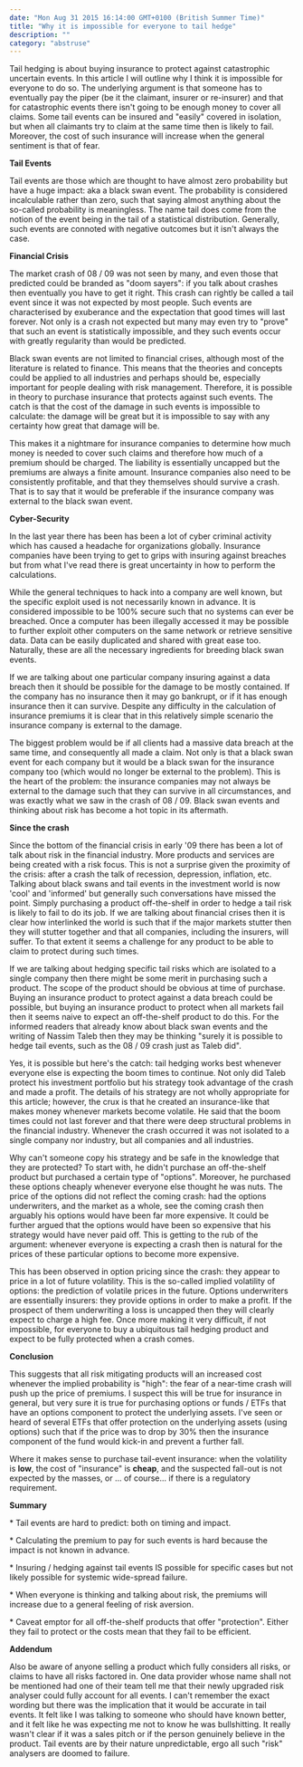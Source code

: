 ```yaml
---
date: "Mon Aug 31 2015 16:14:00 GMT+0100 (British Summer Time)"
title: "Why it is impossible for everyone to tail hedge"
description: ""
category: "abstruse"
---
```

Tail hedging is about buying insurance to protect against catastrophic uncertain events. In this article I will outline why I think it is impossible for everyone to do so. The underlying argument is that someone has to eventually pay the piper (be it the claimant, insurer or re-insurer) and that for catastrophic events there isn't going to be enough money to cover all claims. Some tail events can be insured and "easily" covered in isolation, but when all claimants try to claim at the same time then is likely to fail. Moreover, the cost of such insurance will increase when the general sentiment is that of fear.

**Tail Events**

Tail events are those which are thought to have almost zero probability but have a huge impact: aka a black swan event. The probability is considered incalculable rather than zero, such that saying almost anything about the so-called probability is meaningless. The name tail does come from the notion of the event being in the tail of a statistical distribution. Generally, such events are connoted with negative outcomes but it isn't always the case.

**Financial Crisis**

The market crash of 08 / 09 was not seen by many, and even those that predicted could be branded as "doom sayers": if you talk about crashes then eventually you have to get it right. This crash can rightly be called a tail event since it was not expected by most people. Such events are characterised by exuberance and the expectation that good times will last forever. Not only is a crash not expected but many may even try to "prove" that such an event is statistically impossible, and they such events occur with greatly regularity than would be predicted.

Black swan events are not limited to financial crises, although most of the literature is related to finance. This means that the theories and concepts could be applied to all industries and perhaps should be, especially important for people dealing with risk management. Therefore, it is possible in theory to purchase insurance that protects against such events. The catch is that the cost of the damage in such events is impossible to calculate: the damage will be great but it is impossible to say with any certainty how great that damage will be.

This makes it a nightmare for insurance companies to determine how much money is needed to cover such claims and therefore how much of a premium should be charged. The liability is essentially uncapped but the premiums are always a finite amount. Insurance companies also need to be consistently profitable, and that they themselves should survive a crash. That is to say that it would be preferable if the insurance company was external to the black swan event.

**Cyber-Security**

In the last year there has been has been a lot of cyber criminal activity which has caused a headache for organizations globally. Insurance companies have been trying to get to grips with insuring against breaches but from what I've read there is great uncertainty in how to perform the calculations.

While the general techniques to hack into a company are well known, but the specific exploit used is not necessarily known in advance. It is considered impossible to be 100% secure such that no systems can ever be breached. Once a computer has been illegally accessed it may be possible to further exploit other computers on the same network or retrieve sensitive data. Data can be easily duplicated and shared with great ease too. Naturally, these are all the necessary ingredients for breeding black swan events.

If we are talking about one particular company insuring against a data breach then it should be possible for the damage to be mostly contained. If the company has no insurance then it may go bankrupt, or if it has enough insurance then it can survive. Despite any difficulty in the calculation of insurance premiums it is clear that in this relatively simple scenario the insurance company is external to the damage.

The biggest problem would be if all clients had a massive data breach at the same time, and consequently all made a claim. Not only is that a black swan event for each company but it would be a black swan for the insurance company too (which would no longer be external to the problem). This is the heart of the problem: the insurance companies may not always be external to the damage such that they can survive in all circumstances, and was exactly what we saw in the crash of 08 / 09. Black swan events and thinking about risk has become a hot topic in its aftermath.

**Since the crash**

Since the bottom of the financial crisis in early '09 there has been a lot of talk about risk in the financial industry. More products and services are being created with a risk focus. This is not a surprise given the proximity of the crisis: after a crash the talk of recession, depression, inflation, etc. Talking about black swans and tail events in the investment world is now 'cool' and 'informed' but generally such conversations have missed the point. Simply purchasing a product off-the-shelf in order to hedge a tail risk is likely to fail to do its job. If we are talking about financial crises then it is clear how interlinked the world is such that if the major markets stutter then they will stutter together and that all companies, including the insurers, will suffer. To that extent it seems a challenge for any product to be able to claim to protect during such times.

If we are talking about hedging specific tail risks which are isolated to a single company then there might be some merit in purchasing such a product. The scope of the product should be obvious at time of purchase. Buying an insurance product to protect against a data breach could be possible, but buying an insurance product to protect when all markets fail then it seems naive to expect an off-the-shelf product to do this. For the informed readers that already know about black swan events and the writing of Nassim Taleb then they may be thinking "surely it is possible to hedge tail events, such as the 08 / 09 crash just as Taleb did".

Yes, it is possible but here's the catch: tail hedging works best whenever everyone else is expecting the boom times to continue. Not only did Taleb protect his investment portfolio but his strategy took advantage of the crash and made a profit. The details of his strategy are not wholly appropriate for this article; however, the crux is that he created an insurance-like that makes money whenever markets become volatile. He said that the boom times could not last forever and that there were deep structural problems in the financial industry. Whenever the crash occurred it was not isolated to a single company nor industry, but all companies and all industries.

Why can't someone copy his strategy and be safe in the knowledge that they are protected? To start with, he didn't purchase an off-the-shelf product but purchased a certain type of "options". Moreover, he purchased these options cheaply whenever everyone else thought he was nuts. The price of the options did not reflect the coming crash: had the options underwriters, and the market as a whole, see the coming crash then arguably his options would have been far more expensive. It could be further argued that the options would have been so expensive that his strategy would have never paid off. This is getting to the rub of the argument: whenever everyone is expecting a crash then is natural for the prices of these particular options to become more expensive.

This has been observed in option pricing since the crash: they appear to price in a lot of future volatility. This is the so-called implied volatility of options: the prediction of volatile prices in the future. Options underwriters are essentially insurers: they provide options in order to make a profit. If the prospect of them underwriting a loss is uncapped then they will clearly expect to charge a high fee. Once more making it very difficult, if not impossible, for everyone to buy a ubiquitous tail hedging product and expect to be fully protected when a crash comes.

**Conclusion**

This suggests that all risk mitigating products will an increased cost whenever the implied probability is "high": the fear of a near-time crash will push up the price of premiums. I suspect this will be true for insurance in general, but very sure it is true for purchasing options or funds / ETFs that have an options component to protect the underlying assets. I've seen or heard of several ETFs that offer protection on the underlying assets (using options) such that if the price was to drop by 30% then the insurance component of the fund would kick-in and prevent a further fall.

Where it makes sense to purchase tail-event insurance: when the volatility is **low**, the cost of "insurance" is **cheap**, and the suspected fall-out is not expected by the masses, or ... of course... if there is a regulatory requirement.

**Summary**

\* Tail events are hard to predict: both on timing and impact.

\* Calculating the premium to pay for such events is hard because the impact is not known in advance.

\* Insuring / hedging against tail events IS possible for specific cases but not likely possible for systemic wide-spread failure.

\* When everyone is thinking and talking about risk, the premiums will increase due to a general feeling of risk aversion.

\* Caveat emptor for all off-the-shelf products that offer "protection". Either they fail to protect or the costs mean that they fail to be efficient.

**Addendum**

Also be aware of anyone selling a product which fully considers all risks, or claims to have all risks factored in. One data provider whose name shall not be mentioned had one of their team tell me that their newly upgraded risk analyser could fully account for all events. I can't remember the exact wording but there was the implication that it would be accurate in tail events. It felt like I was talking to someone who should have known better, and it felt like he was expecting me not to know he was bullshitting. It really wasn't clear if it was a sales pitch or if the person genuinely believe in the product. Tail events are by their nature unpredictable, ergo all such "risk" analysers are doomed to failure.
